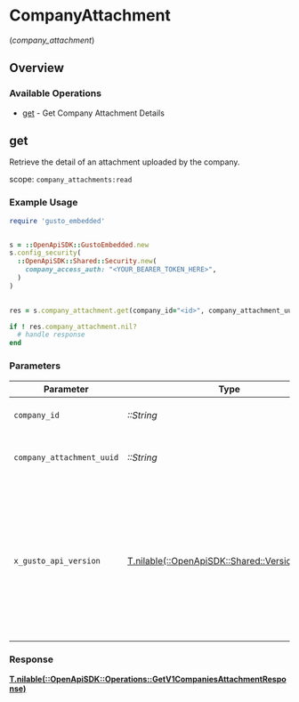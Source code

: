 # CompanyAttachment
(*company_attachment*)

## Overview

### Available Operations

* [get](#get) - Get Company Attachment Details

## get

Retrieve the detail of an attachment uploaded by the company.

scope: `company_attachments:read`

### Example Usage

```ruby
require 'gusto_embedded'


s = ::OpenApiSDK::GustoEmbedded.new
s.config_security(
  ::OpenApiSDK::Shared::Security.new(
    company_access_auth: "<YOUR_BEARER_TOKEN_HERE>",
  )
)

    
res = s.company_attachment.get(company_id="<id>", company_attachment_uuid="<id>", x_gusto_api_version=::OpenApiSDK::Shared::VersionHeader::TWO_THOUSAND_AND_TWENTY_FOUR_04_01)

if ! res.company_attachment.nil?
  # handle response
end

```

### Parameters

| Parameter                                                                                                                                                                                                                    | Type                                                                                                                                                                                                                         | Required                                                                                                                                                                                                                     | Description                                                                                                                                                                                                                  |
| ---------------------------------------------------------------------------------------------------------------------------------------------------------------------------------------------------------------------------- | ---------------------------------------------------------------------------------------------------------------------------------------------------------------------------------------------------------------------------- | ---------------------------------------------------------------------------------------------------------------------------------------------------------------------------------------------------------------------------- | ---------------------------------------------------------------------------------------------------------------------------------------------------------------------------------------------------------------------------- |
| `company_id`                                                                                                                                                                                                                 | *::String*                                                                                                                                                                                                                   | :heavy_check_mark:                                                                                                                                                                                                           | The UUID of the company                                                                                                                                                                                                      |
| `company_attachment_uuid`                                                                                                                                                                                                    | *::String*                                                                                                                                                                                                                   | :heavy_check_mark:                                                                                                                                                                                                           | The UUID of the company attachment                                                                                                                                                                                           |
| `x_gusto_api_version`                                                                                                                                                                                                        | [T.nilable(::OpenApiSDK::Shared::VersionHeader)](../../models/shared/versionheader.md)                                                                                                                                       | :heavy_minus_sign:                                                                                                                                                                                                           | Determines the date-based API version associated with your API call. If none is provided, your application's [minimum API version](https://docs.gusto.com/embedded-payroll/docs/api-versioning#minimum-api-version) is used. |

### Response

**[T.nilable(::OpenApiSDK::Operations::GetV1CompaniesAttachmentResponse)](../../models/operations/getv1companiesattachmentresponse.md)**


